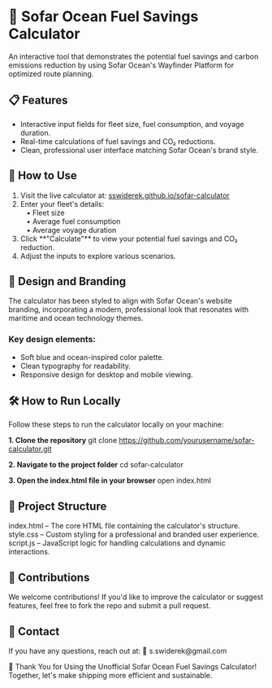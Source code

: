 <h1>🌊 Sofar Ocean Fuel Savings Calculator</h1>
An interactive tool that demonstrates the potential fuel savings and carbon emissions reduction by using Sofar Ocean's Wayfinder Platform for optimized route planning.

<h2>📋 Features</h2>
<ul> <li>Interactive input fields for fleet size, fuel consumption, and voyage duration.</li> <li>Real-time calculations of fuel savings and CO₂ reductions.</li> <li>Clean, professional user interface matching Sofar Ocean's brand style.</li> </ul>

<h2>🚀 How to Use</h2>
<ol> <li>Visit the live calculator at: <a href="https://sswiderek.github.io/sofar-calculator/">sswiderek.github.io/sofar-calculator</a></li> <li>Enter your fleet's details: <br /> &nbsp;&nbsp;&nbsp;• Fleet size<br /> &nbsp;&nbsp;&nbsp;• Average fuel consumption<br /> &nbsp;&nbsp;&nbsp;• Average voyage duration</li> <li>Click **"Calculate"** to view your potential fuel savings and CO₂ reduction.</li> <li>Adjust the inputs to explore various scenarios.</li> </ol>

<h2>🎨 Design and Branding</h2>
The calculator has been styled to align with Sofar Ocean's website branding, incorporating a modern, professional look that resonates with maritime and ocean technology themes.

<h3>Key design elements:</h3>

<ul> <li>Soft blue and ocean-inspired color palette.</li> <li>Clean typography for readability.</li> <li>Responsive design for desktop and mobile viewing.</li> </ul>

<h2>🛠️ How to Run Locally</h2>
Follow these steps to run the calculator locally on your machine:

**1. Clone the repository**
git clone https://github.com/yourusername/sofar-calculator.git

**2. Navigate to the project folder**
cd sofar-calculator

**3. Open the index.html file in your browser**
open index.html


<h2>📂 Project Structure</h2>
index.html – The core HTML file containing the calculator's structure.
style.css – Custom styling for a professional and branded user experience.
script.js – JavaScript logic for handling calculations and dynamic interactions.

<h2>🤝 Contributions</h2>
We welcome contributions!
If you'd like to improve the calculator or suggest features, feel free to fork the repo and submit a pull request.

<h2>📧 Contact</h2>
If you have any questions, reach out at:
📩 s.swiderek@gmail.com

🎉 Thank You for Using the Unofficial Sofar Ocean Fuel Savings Calculator!
Together, let's make shipping more efficient and sustainable.
